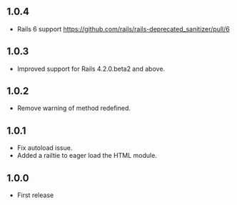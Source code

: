 ## 1.0.4

* Rails 6 support https://github.com/rails/rails-deprecated_sanitizer/pull/6

## 1.0.3

* Improved support for Rails 4.2.0.beta2 and above.

## 1.0.2

* Remove warning of method redefined.

## 1.0.1

* Fix autoload issue.
* Added a railtie to eager load the HTML module.

## 1.0.0

* First release
